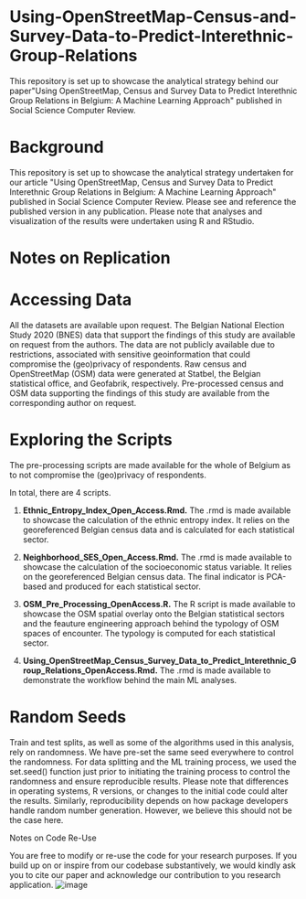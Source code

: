 # Using-OpenStreetMap-Census-and-Survey-Data-to-Predict-Interethnic-Group-Relations
This repository is set up to showcase the analytical strategy behind our paper"Using OpenStreetMap, Census and Survey Data to Predict Interethnic Group Relations in Belgium: A Machine Learning Approach" published in Social Science Computer Review.

# Background
This repository is set up to showcase the analytical strategy undertaken for our article "Using OpenStreetMap, Census and Survey Data to Predict Interethnic Group Relations in Belgium: A Machine Learning Approach" published in Social Science Computer Review.
Please see and reference the published version in any publication.
Please note that analyses and visualization of the results were undertaken using R and RStudio.

# Notes on Replication

# Accessing Data

All the datasets are available upon request. The Belgian National Election Study 2020 (BNES) data that support the findings of this study are available on request from the authors. The data are not publicly available due to restrictions, associated with sensitive geoinformation that could compromise the (geo)privacy of respondents. Raw census and OpenStreetMap (OSM) data were generated at Statbel, the Belgian statistical office, and Geofabrik, respectively. Pre-processed census and OSM data supporting the findings of this study are available from the corresponding author on request.

# Exploring the Scripts

The pre-processing scripts are made available for the whole of Belgium as to not compromise the (geo)privacy of respondents. 

In total, there are 4 scripts.

1. **Ethnic_Entropy_Index_Open_Access.Rmd.** The .rmd is made available to showcase the calculation of the ethnic entropy index. It relies on the georeferenced Belgian census data and is calculated for each statistical sector.

2. **Neighborhood_SES_Open_Access.Rmd.** The .rmd is made available to showcase the calculation of the socioeconomic status variable. It relies on the georeferenced Belgian census data. The final indicator is PCA-based and produced for each statistical sector.

3. **OSM_Pre_Processing_OpenAccess.R.** The R script is made available to showcase the OSM spatial overlay onto the Belgian statistical sectors and the feauture engineering approach behind the typology of OSM spaces of encounter. The typology is computed for each statistical sector.

4. **Using_OpenStreetMap_Census_Survey_Data_to_Predict_Interethnic_Group_Relations_OpenAccess.Rmd.** The .rmd is made available to demonstrate the workflow behind the main ML analyses.

# Random Seeds

Train and test splits, as well as some of the algorithms used in this analysis, rely on randomness. We have pre-set the same seed everywhere to control the randomness. For data splitting and the ML training process, we used the set.seed() function just prior to initiating the training process to control the randomness and ensure reproducible results. Please note that differences in operating systems, R versions, or changes to the initial code could alter the results. Similarly, reproducibility depends on how package developers handle random number generation. However, we believe this should not be the case here.

Notes on Code Re-Use

You are free to modify or re-use the code for your research purposes. If you build up on or inspire from our codebase substantively, we would kindly ask you to cite our paper and acknowledge our contribution to you research application. 
![image](https://github.com/user-attachments/assets/f9a9a29d-eb00-42bb-b636-ae37e61feaa6)


